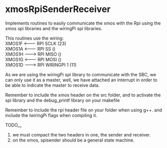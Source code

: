 # xmosRpiSenderReceiver
Implements routines to easily communicate the xmos with the Rpi using the xmos spi libraries and the wiringPi spi libraries.<br />

This routines use the wiring:<br />
XMOS1F <--- RPI SCLK (23)<br />
XMOS1A <--- RPI SS ()<br />
XMOS1H ---> RPI MISO ()<br />
XMOS1G <--- RPI MOSI ()<br />
XMOS1D ---> RPI WIRINGPI 1 (11)<br />

As we are using the wiringPi spi library to communicate with the SBC, we can only use it as a master, well, we have attached an interrupt in order to
be able to indicate the master to receive data.<br />

Remember to include the xmos header on the src folder, and to activate the spi library and the debug_printf library on your makefile

Remember to include the rpi header file on your folder when using g++. and include the lwiringPi flags when compiling it.<br />

TODO__
1) we must compact the two headers in one, the sender and receiver.
2) on the xmos, spisender should be a general state machine.
